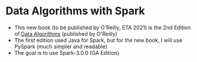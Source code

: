 # Data Algorithms with Spark

* This new book (to be published by O'Reilly, ETA 2021) is the 2nd Edition of 
  [Data Algorithms](https://www.oreilly.com/library/view/data-algorithms/9781491906170/) 
  (published by O'Reilly)
* The first edition used Java for Spark, but for the new book, I will use PySpark (much simpler and readable)
* The goal is to use Spark-3.0.0 (GA Edition)
